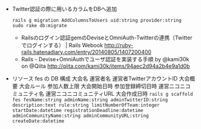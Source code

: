 - Twitter認証の際に用いるカラムをDBへ追加
    ```
    rails g migration AddColumnsToUsers uid:string provider:string
    sudo rake db:migrate
    ```
    - Railsのログイン認証gemのDeviseとOmniAuth-Twitterの連携（Twitterでログインする） | Rails Webook http://ruby-rails.hatenadiary.com/entry/20140805/1407200400
    - Rails - Devise+OmniAuthでユーザ認証を実装する手順 by @kami30k on @Qiita http://qiita.com/kami30k/items/94aec2d94a2b4e9a1d0b

- リソース fes の DB 構成
大会名
運営者名
運営者TwitterアカウントID
大会概要
大会ルール
参加人数上限
大会開始日時
参加登録締切日時
運営ニコニコミュニティ名
運営ニコニコミュニティURL
大会作成日時
`rails g scaffold fes fesName:string adminName:string adminTwitterID:string description:text rule:string limitNumberOfTeam:integer startDate:datetime registrationDeadline:datetime adminCommunityName:string adminCommunityURL:string createDate:datetime`
